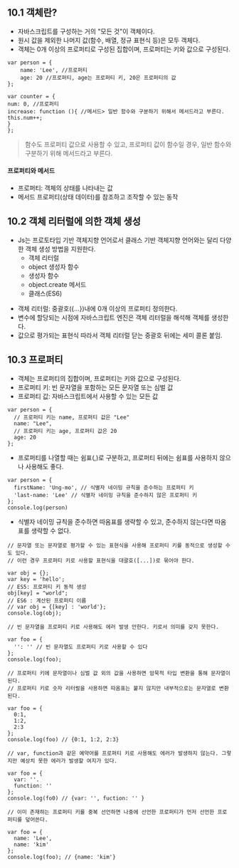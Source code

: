 ## 10.1 객체란?

- 자바스크립트를 구성하는 거의 "모든 것"이 객체이다.
- 원시 값을 제외한 나머지 값(함수, 배열, 정규 표현식 등)은 모두 객체다.
- 객체는 0개 이상의 프로퍼티로 구성된 집합이며, 프로퍼티는 키와 값으로 구성된다.

```
var person = {
    name: 'Lee', //프로퍼티
    age: 20 //프로퍼티, age는 프로퍼티 키, 20은 프로퍼티의 값
};
```

```
var counter = {
num: 0, //프로퍼티
increase: function (){ //메서드> 일반 함수와 구분하기 위해서 메서드라고 부른다.
this.num++;
}
};
```

> 함수도 프로퍼티 값으로 사용할 수 있고, 프로퍼티 값이 함수일 경우, 일반 함수와 구분하기 위해 메서드라고 부른다.

#### 프로퍼티와 메서드

- 프로퍼티: 객체의 상태를 나타내는 값
- 메서드 프로퍼티(상태 데이터)를 참조하고 조작할 수 있는 동작

## 10.2 객체 리터럴에 의한 객체 생성

- Js는 프로토타입 기반 객체지향 언어로서 클래스 기반 객체지향 언어와는 달리 다양한 객체 생성 방법을 지원한다.
  - 객체 리터럴
  - object 생성자 함수
  - 생성자 함수
  - object.create 메서드
  - 클래스(ES6)

* 객체 리터럴: 중괄호({...})내에 0개 이상의 프로퍼티 정의한다.
* 변수에 할당되는 시점에 자바스크립트 엔진은 객체 리터럴을 해석해 객체를 생성한다.
* 값으로 평가되는 표현식 따라서 객체 리터럴 닫는 중괄호 뒤에는 세미 콜론 붙임.

## 10.3 프로퍼티

- 객체는 프로퍼티의 집합이며, 프로퍼티는 키와 값으로 구성된다.
- 프로퍼티 키: 빈 문자열을 포함하는 모든 문자열 또는 심벌 값
- 프로퍼티 값: 자바스크립트에서 사용할 수 있는 모든 값

```
var person = {
  // 프로퍼티 키는 name, 프로퍼티 값은 "Lee"
  name: "Lee",
  // 프로퍼티 키는 age, 프로퍼티 값은 20
  age: 20
};
```

- 프로퍼티를 나열할 때는 쉼표(,)로 구분하고, 프로퍼티 뒤에는 쉼표를 사용하지 않으나 사용해도 좋다.

```
var person = {
  firstName: 'Ung-mo', // 식별자 네이밍 규칙을 준수하는 프로퍼티 키
  'last-name: 'Lee' // 식별자 네이밍 규칙을 준수하지 않은 프로퍼티 키
};
console.log(person)
```

- 식별자 네이밍 규칙을 준수하면 따옴표를 생략할 수 있고, 준수하지 않는다면 따옴표를 생략할 수 없다.

```
// 문자열 또는 문자열로 평가할 수 있는 표현식을 사용해 프로퍼티 키를 동적으로 생성할 수도 있다.
// 이런 경우 프로퍼티 키로 사용할 표현식을 대괄호([...])로 묶어야 한다.

var obj = {};
var key = 'hello';
// ES5: 프로퍼티 키 동적 생성
obj[key] = "world";
// ES6 : 계산된 프로퍼티 이름
// var obj = {[key] : 'world'};
console.log(obj);
```

```
// 빈 문자열을 프로퍼티 키로 사용해도 에러 발생 안한다. 키로서 의미를 갖지 못한다.

var foo = {
  '': '' // 빈 문자열도 프로퍼티 키로 사용할 수 있다
};
console.log(foo);
```

```
// 프로퍼티 키에 문자열이나 심벌 값 외의 값을 사용하면 암묵적 타입 변환을 통해 문자열이 된다.
// 프로퍼티 키로 숫자 리터럴을 사용하면 따옴표는 붙지 않지만 내부적으로는 문자열로 변환된다.

var foo = {
  0:1,
  1:2,
  2:3
};
console.log(foo) // {0:1, 1:2, 2:3}
```

```
// var, function과 같은 예약어를 프로퍼티 키로 사용해도 에러가 발생하지 않는다. 그렇지만 예상치 못한 에러가 발생할 여지가 있다.

var foo = {
  var: ''.
  function: ''
};
console.log(fo0) // {var: '', fuction: '' }
```

```
// 이미 존재하는 프로퍼티 키를 중복 선언하면 나중에 선언한 프로퍼티가 먼저 선언한 프로퍼티를 덮어쓴다.

var foo = {
  name: 'Lee',
  name: 'kim'
};
console.log(foo); // {name: 'kim'}
```
